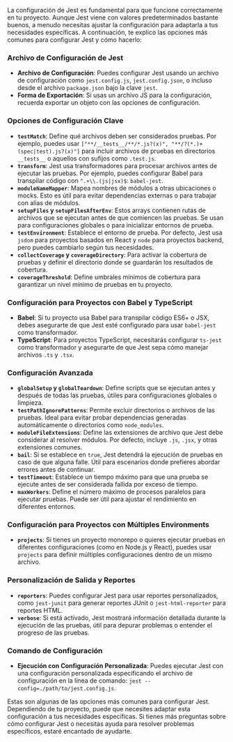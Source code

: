 La configuración de Jest es fundamental para que funcione correctamente en tu proyecto. Aunque Jest viene con valores predeterminados bastante buenos, a menudo necesitas ajustar la configuración para adaptarla a tus necesidades específicas. A continuación, te explico las opciones más comunes para configurar Jest y cómo hacerlo:

### Archivo de Configuración de Jest

- **Archivo de Configuración**: Puedes configurar Jest usando un archivo de configuración como `jest.config.js`, `jest.config.json`, o incluso desde el archivo `package.json` bajo la clave `jest`.
- **Forma de Exportación**: Si usas un archivo JS para la configuración, recuerda exportar un objeto con las opciones de configuración.

### Opciones de Configuración Clave

- **`testMatch`**: Define qué archivos deben ser considerados pruebas. Por ejemplo, puedes usar `["**/__tests__/**/*.js?(x)", "**/?(*.)+(spec|test).js?(x)"]` para incluir archivos de pruebas en directorios `__tests__` o aquellos con sufijos como `.test.js`.
- **`transform`**: Jest usa transformadores para procesar archivos antes de ejecutar las pruebas. Por ejemplo, puedes configurar Babel para transpilar código con `^.+\\.(js|jsx)$`: `babel-jest`.
- **`moduleNameMapper`**: Mapea nombres de módulos a otras ubicaciones o mocks. Esto es útil para evitar dependencias externas o para trabajar con alias de módulos.
- **`setupFiles` y `setupFilesAfterEnv`**: Estos arrays contienen rutas de archivos que se ejecutan antes de que comiencen las pruebas. Se usan para configuraciones globales o para inicializar entornos de prueba.
- **`testEnvironment`**: Establece el entorno de prueba. Por defecto, Jest usa `jsdom` para proyectos basados en React y `node` para proyectos backend, pero puedes cambiarlo según tus necesidades.
- **`collectCoverage` y `coverageDirectory`**: Para activar la cobertura de pruebas y definir el directorio donde se guardarán los resultados de cobertura.
- **`coverageThreshold`**: Define umbrales mínimos de cobertura para garantizar un nivel mínimo de pruebas en tu proyecto.

### Configuración para Proyectos con Babel y TypeScript

- **Babel**: Si tu proyecto usa Babel para transpilar código ES6+ o JSX, debes asegurarte de que Jest esté configurado para usar `babel-jest` como transformador.
- **TypeScript**: Para proyectos TypeScript, necesitarás configurar `ts-jest` como transformador y asegurarte de que Jest sepa cómo manejar archivos `.ts` y `.tsx`.

### Configuración Avanzada

- **`globalSetup` y `globalTeardown`**: Define scripts que se ejecutan antes y después de todas las pruebas, útiles para configuraciones globales o limpieza.
- **`testPathIgnorePatterns`**: Permite excluir directorios o archivos de las pruebas. Ideal para evitar probar dependencias generadas automáticamente o directorios como `node_modules`.
- **`moduleFileExtensions`**: Define las extensiones de archivo que Jest debe considerar al resolver módulos. Por defecto, incluye `.js`, `.jsx`, y otras extensiones comunes.
- **`bail`**: Si se establece en `true`, Jest detendrá la ejecución de pruebas en caso de que alguna falle. Útil para escenarios donde prefieres abordar errores antes de continuar.
- **`testTimeout`**: Establece un tiempo máximo para que una prueba se ejecute antes de ser considerada fallida por exceso de tiempo.
- **`maxWorkers`**: Define el número máximo de procesos paralelos para ejecutar pruebas. Puede ser útil para ajustar el rendimiento en diferentes entornos.

### Configuración para Proyectos con Múltiples Environments

- **`projects`**: Si tienes un proyecto monorepo o quieres ejecutar pruebas en diferentes configuraciones (como en Node.js y React), puedes usar `projects` para definir múltiples configuraciones dentro de un mismo archivo.

### Personalización de Salida y Reportes

- **`reporters`**: Puedes configurar Jest para usar reportes personalizados, como `jest-junit` para generar reportes JUnit o `jest-html-reporter` para reportes HTML.
- **`verbose`**: Si está activado, Jest mostrará información detallada durante la ejecución de las pruebas, útil para depurar problemas o entender el progreso de las pruebas.

### Comando de Configuración

- **Ejecución con Configuración Personalizada**: Puedes ejecutar Jest con una configuración personalizada especificando el archivo de configuración en la línea de comando: `jest --config=./path/to/jest.config.js`.

Estas son algunas de las opciones más comunes para configurar Jest. Dependiendo de tu proyecto, puede que necesites adaptar esta configuración a tus necesidades específicas. Si tienes más preguntas sobre cómo configurar Jest o necesitas ayuda para resolver problemas específicos, estaré encantado de ayudarte.
